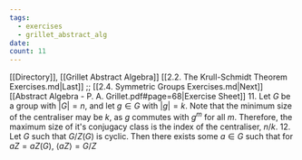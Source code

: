 ```yaml
---
tags:
  - exercises
  - grillet_abstract_alg
date:
count: 11
---
```

[[Directory]], [[Grillet Abstract Algebra]]
[[2.2. The Krull-Schmidt Theorem Exercises.md|Last]] ;; [[2.4. Symmetric Groups Exercises.md|Next]]
[[Abstract Algebra - P. A. Grillet.pdf#page=68|Exercise Sheet]]
11. 
Let $G$ be a group with ${} |G|=n {}$, and let ${} g \in G {}$ with ${} |g|=k {}$. Note that the minimum size of the centraliser may be $k$, as $g$ commutes with ${} g^{m}$ for all $m$. Therefore, the maximum size of it's conjugacy class is the index of the centraliser, ${} n /k {}$. 
12. 
Let $G$ such that $G/Z(G) {}$ is cyclic. Then there exists some ${} a \in G {}$ such that for ${} aZ=aZ(G) {}$, ${} \langle aZ \rangle=G /Z  {}$